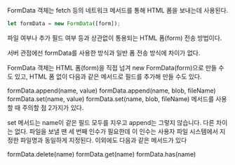 FormData 객체는 fetch 등의 네트워크 메서드를 통해 HTML 폼을 보내는데 사용된다.

```js
let formData = new FormData([form]);
```

파일 여부나 추가 필드 여부 등과 상관없이 통용되는 HTML 폼(form) 전송 방법이다.

서버 관점에선 formData를 사용한 방식과 일반 폼 전송 방식에 차이가 없다.



FormData 객체는 HTML 폼(form)을 직접 넘겨 new FormData(form)으로 만들 수도 있고, HTML 폼 없이 다음과 같은 메서드로 필드를 추가해 만들 수도 있다.

formData.append(name, value)
formData.append(name, blob, fileName)
formData.set(name, value)
formData.set(name, blob, fileName)
메서드를 사용할 때 주의할 점 2가지가 있다.

set 메서드는 name이 같은 필드 모두를 지우고 append는 그렇지 않습니다. 다른 차이는 없다.
파일을 보낼 땐 세 번째 인수가 필요한데 이 인수는 사용자 파일 시스템에서 지정한 파일명과 동일하게 지정된다.
이외에도 다음과 같은 메서드가 있다

formData.delete(name)
formData.get(name)
formData.has(name)